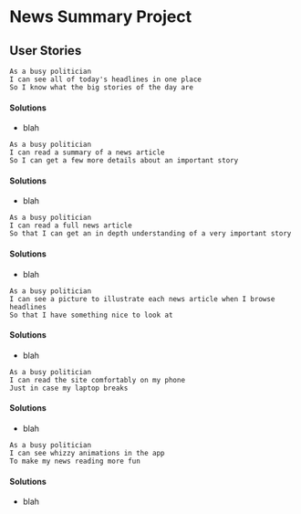 # News Summary Project

## User Stories
```
As a busy politician
I can see all of today's headlines in one place
So I know what the big stories of the day are
```
#### Solutions
* blah
```
As a busy politician
I can read a summary of a news article
So I can get a few more details about an important story
```
#### Solutions
* blah
```
As a busy politician
I can read a full news article
So that I can get an in depth understanding of a very important story
```
#### Solutions
* blah
```
As a busy politician
I can see a picture to illustrate each news article when I browse headlines
So that I have something nice to look at
```
#### Solutions
* blah
```
As a busy politician
I can read the site comfortably on my phone
Just in case my laptop breaks
```
#### Solutions
* blah
```
As a busy politician
I can see whizzy animations in the app
To make my news reading more fun
```
#### Solutions
* blah
